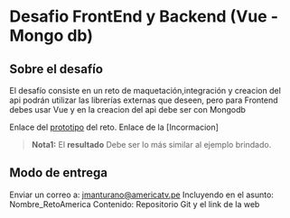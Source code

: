 # Desafio FrontEnd y Backend (Vue -Mongo db)

## Sobre el desafío
El desafío consiste en un reto de maquetación,integración y creacion del api podrán utilizar las librerías externas que deseen, pero para Frontend debes usar Vue y en la creacion del api debe ser con Mongodb

Enlace del [prototipo](https://invis.io/EZIJNB9AHXW) del reto.
Enlace de la [Incormacion]

> **Nota1:** El **resultado** Debe ser lo más similar al ejemplo brindado.

## Modo de entrega

Enviar un correo a: jmanturano@americatv.pe
Incluyendo en el asunto: Nombre_RetoAmerica
Contenido: Repositorio Git y el link de la web
